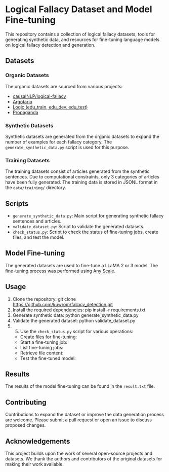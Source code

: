 # Logical Fallacy Dataset and Model Fine-tuning

This repository contains a collection of logical fallacy datasets, tools for generating synthetic data, and resources for fine-tuning language models on logical fallacy detection and generation.

## Datasets

### Organic Datasets

The organic datasets are sourced from various projects:

- [causalNLP/logical-fallacy](https://github.com/causalNLP/logical-fallacy)
- [Argotario](https://github.com/UKPLab/argotario/blob/master/data/arguments-en-2018-01-15.tsv)
- [Logic (edu_train, edu_dev, edu_test)](https://github.com/causalNLP/logical-fallacy/tree/main/data)
- [Propaganda](https://propaganda.qcri.org/nlp4if-shared-task/data/datasets-v2.tgz)

### Synthetic Datasets

Synthetic datasets are generated from the organic datasets to expand the number of examples for each fallacy category. The `generate_synthetic_data.py` script is used for this purpose.

### Training Datasets

The training datasets consist of articles generated from the synthetic sentences. Due to computational constraints, only 3 categories of articles have been fully generated. The training data is stored in JSONL format in the `data/training/` directory.

## Scripts

- `generate_synthetic_data.py`: Main script for generating synthetic fallacy sentences and articles.
- `validate_dataset.py`: Script to validate the generated datasets.
- `check_status.py`: Script to check the status of fine-tuning jobs, create files, and test the model.

## Model Fine-tuning

The generated datasets are used to fine-tune a LLaMA 2 or 3 model. The fine-tuning process was performed using [Any Scale](https://www.anyscale.com/).

## Usage

1. Clone the repository: git clone https://github.com/kuwrom/fallacy_detection.git
2. Install the required dependencies: pip install -r requirements.txt
3. Generate synthetic data: python generate_synthetic_data.py
4. Validate the generated dataset: python validate_dataset.py
5. 5. Use the `check_status.py` script for various operations:
   - Create files for fine-tuning:
   - Start a fine-tuning job:
   - List fine-tuning jobs:
   - Retrieve file content:
   - Test the fine-tuned model:
     
## Results

The results of the model fine-tuning can be found in the `result.txt` file.

## Contributing

Contributions to expand the dataset or improve the data generation process are welcome. Please submit a pull request or open an issue to discuss proposed changes.

## Acknowledgements

This project builds upon the work of several open-source projects and datasets. We thank the authors and contributors of the original datasets for making their work available.
